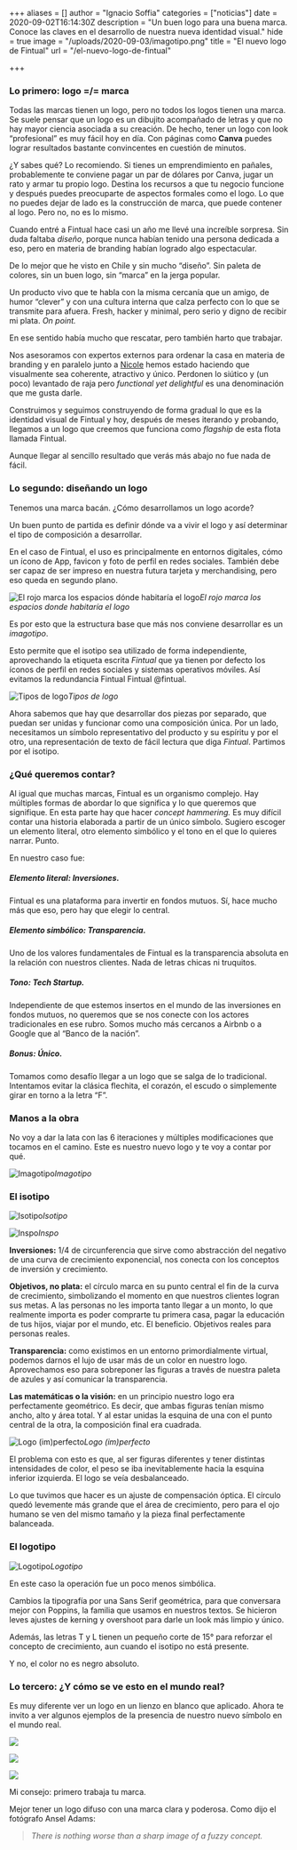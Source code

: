 +++
aliases = []
author = "Ignacio Soffia"
categories = ["noticias"]
date = 2020-09-02T16:14:30Z
description = "Un buen logo para una buena marca. Conoce las claves en el desarrollo de nuestra nueva identidad visual."
hide = true
image = "/uploads/2020-09-03/imagotipo.png"
title = "El nuevo logo de Fintual"
url = "/el-nuevo-logo-de-fintual"

+++
### Lo primero: logo =/= marca

Todas las marcas tienen un logo, pero no todos los logos tienen una marca. Se suele pensar que un logo es un dibujito acompañado de letras y que no hay mayor ciencia asociada a su creación. De hecho, tener un logo con look “profesional” es muy fácil hoy en día. Con páginas como **Canva** puedes lograr resultados bastante convincentes en cuestión de minutos.

¿Y sabes qué? Lo recomiendo. Si tienes un emprendimiento en pañales, probablemente te conviene pagar un par de dólares por Canva, jugar un rato y armar tu propio logo. Destina los recursos a que tu negocio funcione y después puedes preocuparte de aspectos formales como el logo. Lo que no puedes dejar de lado es la construcción de marca, que puede contener al logo. Pero no, no es lo mismo.

Cuando entré a Fintual hace casi un año me llevé una increíble sorpresa. Sin duda faltaba _diseño_, porque nunca habían tenido una persona dedicada a eso, pero en materia de branding habían logrado algo espectacular.

De lo mejor que he visto en Chile y sin mucho “diseño”. Sin paleta de colores, sin un buen logo, sin “marca” en la jerga popular.

Un producto vivo que te habla con la misma cercanía que un amigo, de humor “clever” y con una cultura interna que calza perfecto con lo que se transmite para afuera. Fresh, hacker y minimal, pero serio y digno de recibir mi plata. _On point._

En ese sentido había mucho que rescatar, pero también harto que trabajar.

Nos asesoramos con expertos externos para ordenar la casa en materia de branding y en paralelo junto a [Nicole](https://medium.com/u/a3161dce33d9?source=post_page-----4242d6250402----------------------) hemos estado haciendo que visualmente sea coherente, atractivo y único. Perdonen lo siútico y (un poco) levantado de raja pero _functional yet delightful_ es una denominación que me gusta darle.

Construimos y seguimos construyendo de forma gradual lo que es la identidad visual de Fintual y hoy, después de meses iterando y probando, llegamos a un logo que creemos que funciona como _flagship_ de esta flota llamada Fintual.

Aunque llegar al sencillo resultado que verás más abajo no fue nada de fácil.

### Lo segundo: diseñando un logo

Tenemos una marca bacán. ¿Cómo desarrollamos un logo acorde?

Un buen punto de partida es definir dónde va a vivir el logo y así determinar el tipo de composición a desarrollar.

En el caso de Fintual, el uso es principalmente en entornos digitales, cómo un ícono de App, favicon y foto de perfil en redes sociales. También debe ser capaz de ser impreso en nuestra futura tarjeta y merchandising, pero eso queda en segundo plano.

![El rojo marca los espacios dónde habitaría el logo](/uploads/2020-09-02/dondeviveellogo.png)_El rojo marca los espacios donde habitaría el logo_

Es por esto que la estructura base que más nos conviene desarrollar es un _imagotipo_.

Esto permite que el isotipo sea utilizado de forma independiente, aprovechando la etiqueta escrita _Fintual_ que ya tienen por defecto los íconos de perfil en redes sociales y sistemas operativos móviles. Así evitamos la redundancia Fintual Fintual @fintual.

![Tipos de logo](/uploads/2020-09-03/tiposdelogo.png)_Tipos de logo_

Ahora sabemos que hay que desarrollar dos piezas por separado, que puedan ser unidas y funcionar como una composición única. Por un lado, necesitamos un símbolo representativo del producto y su espíritu y por el otro, una representación de texto de fácil lectura que diga _Fintual_. Partimos por el isotipo.

### **¿Qué queremos contar?**

Al igual que muchas marcas, Fintual es un organismo complejo. Hay múltiples formas de abordar lo que significa y lo que queremos que signifique. En esta parte hay que hacer _concept hammering._ Es muy difícil contar una historia elaborada a partir de un único símbolo. Sugiero escoger un elemento literal, otro elemento simbólico y el tono en el que lo quieres narrar. Punto.

En nuestro caso fue:

##### Elemento literal: **Inversiones.**

Fintual es una plataforma para invertir en fondos mutuos. Sí, hace mucho más que eso, pero hay que elegir lo central.

##### Elemento simbólico: **Transparencia.**

Uno de los valores fundamentales de Fintual es la transparencia absoluta en la relación con nuestros clientes. Nada de letras chicas ni truquitos.

##### Tono: **Tech Startup.**

Independiente de que estemos insertos en el mundo de las inversiones en fondos mutuos, no queremos que se nos conecte con los actores tradicionales en ese rubro. Somos mucho más cercanos a Airbnb o a Google que al “Banco de la nación”.

##### Bonus: **Único.**

Tomamos como desafío llegar a un logo que se salga de lo tradicional. Intentamos evitar la clásica flechita, el corazón, el escudo o simplemente girar en torno a la letra “F”.

### **Manos a la obra**

No voy a dar la lata con las 6 iteraciones y múltiples modificaciones que tocamos en el camino. Este es nuestro nuevo logo y te voy a contar por qué.

![Imagotipo](/uploads/2020-09-03/imagotipo.png)_Imagotipo_

### **El isotipo**

![Isotipo](/uploads/2020-09-03/isotipo.png)_Isotipo_

![Inspo](/uploads/2020-09-03/inspo.gif)_Inspo_

**Inversiones:** 1/4 de circunferencia que sirve como abstracción del negativo de una curva de crecimiento exponencial, nos conecta con los conceptos de inversión y crecimiento.

**Objetivos, no plata:** el círculo marca en su punto central el fin de la curva de crecimiento, simbolizando el momento en que nuestros clientes logran sus metas. A las personas no les importa tanto llegar a un monto, lo que realmente importa es poder comprarte tu primera casa, pagar la educación de tus hijos, viajar por el mundo, etc. El beneficio. Objetivos reales para personas reales.

**Transparencia:** como existimos en un entorno primordialmente virtual, podemos darnos el lujo de usar más de un color en nuestro logo. Aprovechamos eso para sobreponer las figuras a través de nuestra paleta de azules y así comunicar la transparencia.

**Las matemáticas o la visión:** en un principio nuestro logo era perfectamente geométrico. Es decir, que ambas figuras tenían mismo ancho, alto y área total. Y al estar unidas la esquina de una con el punto central de la otra, la composición final era cuadrada.

![Logo (im)perfecto](/uploads/2020-09-03/logo-imperfecto.png)_Logo (im)perfecto_

El problema con esto es que, al ser figuras diferentes y tener distintas intensidades de color, el peso se iba inevitablemente hacia la esquina inferior izquierda. El logo se veía desbalanceado.

Lo que tuvimos que hacer es un ajuste de compensación óptica. El círculo quedó levemente más grande que el área de crecimiento, pero para el ojo humano se ven del mismo tamaño y la pieza final perfectamente balanceada.

### El logotipo

![Logotipo](/uploads/2020-09-03/logotipo.png)_Logotipo_

En este caso la operación fue un poco menos simbólica.

Cambios la tipografía por una Sans Serif geométrica, para que conversara mejor con Poppins, la familia que usamos en nuestros textos. Se hicieron leves ajustes de kerning y overshoot para darle un look más limpio y único.

Además, las letras T y L tienen un pequeño corte de 15° para reforzar el concepto de crecimiento, aun cuando el isotipo no está presente.

Y no, el color no es negro absoluto.

### Lo tercero: ¿Y cómo se ve esto en el mundo real?

Es muy diferente ver un logo en un lienzo en blanco que aplicado. Ahora te invito a ver algunos ejemplos de la presencia de nuestro nuevo símbolo en el mundo real.

![](/uploads/2020-09-03/logo-app.png)

![](/uploads/2020-09-03/logopoleras.png)

![](/uploads/2020-09-03/logo-calle.jpeg)

Mi consejo: primero trabaja tu marca. 

Mejor tener un logo difuso con una marca clara y poderosa. Como dijo el fotógrafo Ansel Adams:

> _There is nothing worse than a sharp image of a fuzzy concept._